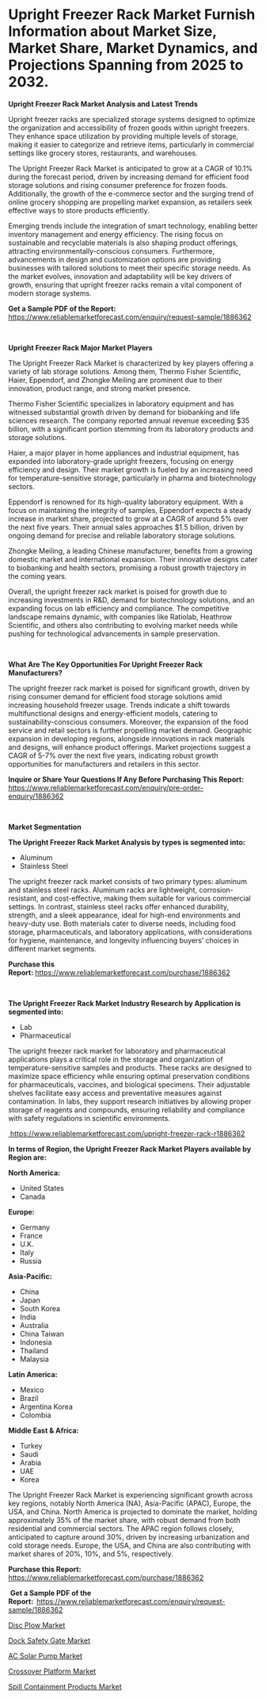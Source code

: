 <p><h1>Upright Freezer Rack Market Furnish Information about Market Size, Market Share, Market Dynamics, and Projections Spanning from 2025 to 2032.</h1></p><p><strong>Upright Freezer Rack Market Analysis and Latest Trends</strong></p>
<p><p>Upright freezer racks are specialized storage systems designed to optimize the organization and accessibility of frozen goods within upright freezers. They enhance space utilization by providing multiple levels of storage, making it easier to categorize and retrieve items, particularly in commercial settings like grocery stores, restaurants, and warehouses.</p><p>The Upright Freezer Rack Market is anticipated to grow at a CAGR of 10.1% during the forecast period, driven by increasing demand for efficient food storage solutions and rising consumer preference for frozen foods. Additionally, the growth of the e-commerce sector and the surging trend of online grocery shopping are propelling market expansion, as retailers seek effective ways to store products efficiently.</p><p>Emerging trends include the integration of smart technology, enabling better inventory management and energy efficiency. The rising focus on sustainable and recyclable materials is also shaping product offerings, attracting environmentally-conscious consumers. Furthermore, advancements in design and customization options are providing businesses with tailored solutions to meet their specific storage needs. As the market evolves, innovation and adaptability will be key drivers of growth, ensuring that upright freezer racks remain a vital component of modern storage systems.</p></p>
<p><strong>Get a Sample PDF of the Report:&nbsp;</strong> <a href="https://www.reliablemarketforecast.com/enquiry/request-sample/1886362?utm_campaign=1890&utm_medium=2&utm_source=Github&utm_content=ia&utm_term=10042025&utm_id=upright-freezer-rack">https://www.reliablemarketforecast.com/enquiry/request-sample/1886362</a></p>
<p>&nbsp;</p>
<p><strong>Upright Freezer Rack Major Market Players</strong></p>
<p><p>The Upright Freezer Rack Market is characterized by key players offering a variety of lab storage solutions. Among them, Thermo Fisher Scientific, Haier, Eppendorf, and Zhongke Meiling are prominent due to their innovation, product range, and strong market presence.</p><p>Thermo Fisher Scientific specializes in laboratory equipment and has witnessed substantial growth driven by demand for biobanking and life sciences research. The company reported annual revenue exceeding $35 billion, with a significant portion stemming from its laboratory products and storage solutions.</p><p>Haier, a major player in home appliances and industrial equipment, has expanded into laboratory-grade upright freezers, focusing on energy efficiency and design. Their market growth is fueled by an increasing need for temperature-sensitive storage, particularly in pharma and biotechnology sectors.</p><p>Eppendorf is renowned for its high-quality laboratory equipment. With a focus on maintaining the integrity of samples, Eppendorf expects a steady increase in market share, projected to grow at a CAGR of around 5% over the next five years. Their annual sales approaches $1.5 billion, driven by ongoing demand for precise and reliable laboratory storage solutions.</p><p>Zhongke Meiling, a leading Chinese manufacturer, benefits from a growing domestic market and international expansion. Their innovative designs cater to biobanking and health sectors, promising a robust growth trajectory in the coming years.</p><p>Overall, the upright freezer rack market is poised for growth due to increasing investments in R&D, demand for biotechnology solutions, and an expanding focus on lab efficiency and compliance. The competitive landscape remains dynamic, with companies like Ratiolab, Heathrow Scientific, and others also contributing to evolving market needs while pushing for technological advancements in sample preservation.</p></p>
<p>&nbsp;</p>
<p><strong>What Are The Key Opportunities For Upright Freezer Rack Manufacturers?</strong></p>
<p><p>The upright freezer rack market is poised for significant growth, driven by rising consumer demand for efficient food storage solutions amid increasing household freezer usage. Trends indicate a shift towards multifunctional designs and energy-efficient models, catering to sustainability-conscious consumers. Moreover, the expansion of the food service and retail sectors is further propelling market demand. Geographic expansion in developing regions, alongside innovations in rack materials and designs, will enhance product offerings. Market projections suggest a CAGR of 5-7% over the next five years, indicating robust growth opportunities for manufacturers and retailers in this sector.</p></p>
<p><strong>Inquire or Share Your Questions If Any Before Purchasing This Report:</strong> <a href="https://www.reliablemarketforecast.com/enquiry/pre-order-enquiry/1886362?utm_campaign=1890&utm_medium=2&utm_source=Github&utm_content=ia&utm_term=10042025&utm_id=upright-freezer-rack">https://www.reliablemarketforecast.com/enquiry/pre-order-enquiry/1886362</a></p>
<p>&nbsp;</p>
<p><strong>Market Segmentation</strong></p>
<p><strong>The Upright Freezer Rack Market Analysis by types is segmented into:</strong></p>
<p><ul><li>Aluminum</li><li>Stainless Steel</li></ul></p>
<p><p>The upright freezer rack market consists of two primary types: aluminum and stainless steel racks. Aluminum racks are lightweight, corrosion-resistant, and cost-effective, making them suitable for various commercial settings. In contrast, stainless steel racks offer enhanced durability, strength, and a sleek appearance, ideal for high-end environments and heavy-duty use. Both materials cater to diverse needs, including food storage, pharmaceuticals, and laboratory applications, with considerations for hygiene, maintenance, and longevity influencing buyers’ choices in different market segments.</p></p>
<p><strong>Purchase this Report:&nbsp;</strong><a href="https://www.reliablemarketforecast.com/purchase/1886362?utm_campaign=1890&utm_medium=2&utm_source=Github&utm_content=ia&utm_term=10042025&utm_id=upright-freezer-rack">https://www.reliablemarketforecast.com/purchase/1886362</a></p>
<p>&nbsp;</p>
<p><strong>The Upright Freezer Rack Market Industry Research by Application is segmented into:</strong></p>
<p><ul><li>Lab</li><li>Pharmaceutical</li></ul></p>
<p><p>The upright freezer rack market for laboratory and pharmaceutical applications plays a critical role in the storage and organization of temperature-sensitive samples and products. These racks are designed to maximize space efficiency while ensuring optimal preservation conditions for pharmaceuticals, vaccines, and biological specimens. Their adjustable shelves facilitate easy access and preventative measures against contamination. In labs, they support research initiatives by allowing proper storage of reagents and compounds, ensuring reliability and compliance with safety regulations in scientific environments.</p></p>
<p><a href="https://www.reliablemarketforecast.com/upright-freezer-rack-r1886362?utm_campaign=1890&utm_medium=2&utm_source=Github&utm_content=ia&utm_term=10042025&utm_id=upright-freezer-rack">&nbsp;https://www.reliablemarketforecast.com/upright-freezer-rack-r1886362</a></p>
<p><strong>In terms of Region, the Upright Freezer Rack Market Players available by Region are:</strong></p>
<p>
    <p> <strong> North America: </strong>
        <ul>
            <li>United States</li>
            <li>Canada</li>
        </ul>
        </p> 
    <p> <strong> Europe: </strong>
        <ul>
            <li>Germany</li>
            <li>France</li>
            <li>U.K.</li>
            <li>Italy</li>
            <li>Russia</li>
        </ul>
        </p> 
    <p> <strong> Asia-Pacific: </strong>
        <ul>
            <li>China</li>
            <li>Japan</li>
            <li>South Korea</li>
            <li>India</li>
            <li>Australia</li>
            <li>China Taiwan</li>
            <li>Indonesia</li>
            <li>Thailand</li>
            <li>Malaysia</li>
        </ul>
        </p> 
    <p> <strong> Latin America: </strong>
        <ul>
            <li>Mexico</li>
            <li>Brazil</li>
            <li>Argentina Korea</li>
            <li>Colombia</li>
        </ul>
        </p> 
    <p> <strong> Middle East & Africa: </strong>
        <ul>
            <li>Turkey</li>
            <li>Saudi</li>
            <li>Arabia</li>
            <li>UAE</li>
            <li>Korea</li>
        </ul>
    </p>
    </p>
<p><p>The Upright Freezer Rack Market is experiencing significant growth across key regions, notably North America (NA), Asia-Pacific (APAC), Europe, the USA, and China. North America is projected to dominate the market, holding approximately 35% of the market share, with robust demand from both residential and commercial sectors. The APAC region follows closely, anticipated to capture around 30%, driven by increasing urbanization and cold storage needs. Europe, the USA, and China are also contributing with market shares of 20%, 10%, and 5%, respectively.</p></p>
<p><strong>Purchase this Report: </strong><a href="https://www.reliablemarketforecast.com/purchase/1886362?utm_campaign=1890&utm_medium=2&utm_source=Github&utm_content=ia&utm_term=10042025&utm_id=upright-freezer-rack">https://www.reliablemarketforecast.com/purchase/1886362</a></p>
<p>&nbsp;<strong>Get a Sample PDF of the Report:&nbsp;&nbsp;</strong><a href="https://www.reliablemarketforecast.com/enquiry/request-sample/1886362?utm_campaign=1890&utm_medium=2&utm_source=Github&utm_content=ia&utm_term=10042025&utm_id=upright-freezer-rack">https://www.reliablemarketforecast.com/enquiry/request-sample/1886362</a></p>
<p><strong></strong></p>
<p><p><a href="https://github.com/palenjeppecd/Market-Research-Report-List-1/blob/main/disc-plow-market.md?utm_campaign=1890&utm_medium=2&utm_source=Github&utm_content=ia&utm_term=10042025&utm_id=upright-freezer-rack">Disc Plow Market</a></p><p><a href="https://github.com/aarajlyre/Market-Research-Report-List-1/blob/main/dock-safety-gate-market.md?utm_campaign=1890&utm_medium=2&utm_source=Github&utm_content=ia&utm_term=10042025&utm_id=upright-freezer-rack">Dock Safety Gate Market</a></p><p><a href="https://github.com/fendtdjunawo/Market-Research-Report-List-1/blob/main/ac-solar-pump-market.md?utm_campaign=1890&utm_medium=2&utm_source=Github&utm_content=ia&utm_term=10042025&utm_id=upright-freezer-rack">AC Solar Pump Market</a></p><p><a href="https://github.com/sawrovpipolo/Market-Research-Report-List-1/blob/main/crossover-platform-market.md?utm_campaign=1890&utm_medium=2&utm_source=Github&utm_content=ia&utm_term=10042025&utm_id=upright-freezer-rack">Crossover Platform Market</a></p><p><a href="https://github.com/raaschadonle/Market-Research-Report-List-1/blob/main/spill-containment-products-market.md?utm_campaign=1890&utm_medium=2&utm_source=Github&utm_content=ia&utm_term=10042025&utm_id=upright-freezer-rack">Spill Containment Products Market</a></p></p>